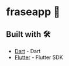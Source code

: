 # fraseapp 🚀

## Built with 🛠️
* [Dart](https://dart.dev/guides) - Dart
* [Flutter](https://docs.flutter.dev/) - Flutter SDK
